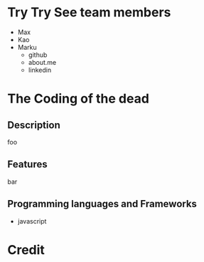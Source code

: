 # Try Try See team members
* Max
* Kao
* Marku
  * github
  * about.me
  * linkedin

# The Coding of the dead
## Description
foo
## Features
bar
## Programming languages and Frameworks
* javascript


# Credit
